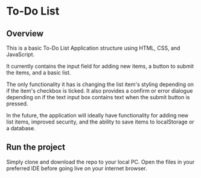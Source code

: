 # To-Do List

## Overview

This is a basic To-Do List Application structure using HTML, CSS, and JavaScript.

It currently contains the input field for adding new items, a button to submit the items, and a basic list.

The only functionality it has is changing the list item's styling depending on if the item's checkbox is ticked. It also provides a confirm or error dialogue depending on if the text input box contains text when the submit button is pressed.

In the future, the application will ideally have functionality for adding new list items, improved security, and the ability to save items to localStorage or a database.

## Run the project

Simply clone and download the repo to your local PC. Open the files in your preferred IDE before going live on your internet browser.


